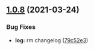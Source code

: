 ## [1.0.8](https://github.com/LucianoChen/node_test/compare/v1.0.7...v1.0.8) (2021-03-24)


### Bug Fixes

* **log:** rm changelog ([79c52e3](https://github.com/LucianoChen/node_test/commit/79c52e337b64f85bf5dc19b9241ffe1dcf275c52))
